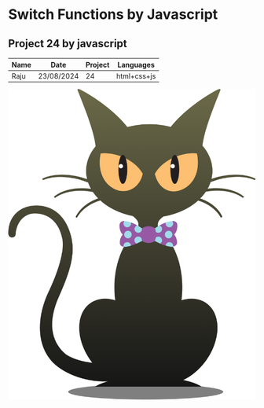 # Switch Functions by Javascript

## Project 24 by javascript

|Name|Date|Project|Languages|
|---|---|---|---|
|Raju|23/08/2024|24|html+css+js


![image](./images/cat-img.png)
